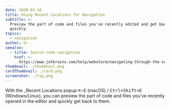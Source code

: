 ```yaml
---
date: 2020-03-16
title: Using Recent Locations for Navigation
subtitle: >-
  Preview the part of code and files you've recently edited and get back to them
  quickly.
topics:
  - navigation
author: er
seealso:
  - title: Source code navigation
    href: >-
      https://www.jetbrains.com/help/webstorm/navigating-through-the-source-code.html
thumbnail: ./thumbnail.png
cardThumbnail: ./card.png
screenshot: ./tip.png
---
```


With the \_Recent Locations popup <kbd>⌘⇧E</kbd> (macOS) / <kbd>Ctrl+Shift+E</kbd> (Windows/Linux), you can preview the part of code and files you’ve recently opened in the editor and quickly get back to them.
